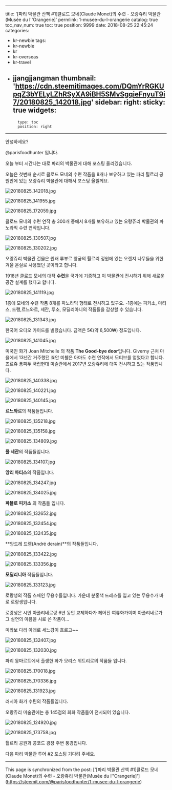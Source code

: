 
---
title: '[파리 박물관 산책 #1]클로드 모네(Claude Monet)의 수련 -  오랑쥬리 박물관(Musée du l''Orangerie]'
permlink: 1-musee-du-l-orangerie
catalog: true
toc_nav_num: true
toc: true
position: 9999
date: 2018-08-25 22:45:24
categories:
- kr-newbie
tags:
- kr-newbie
- kr
- kr-overseas
- kr-travel
- jjangjjangman
thumbnail: 'https://cdn.steemitimages.com/DQmYrRGKUpqZ3bYELyLZhRSyXA9iBH5SMvSgqieFnyuT9i7/20180825_142018.jpg'
sidebar:
    right:
        sticky: true
widgets:
    -
        type: toc
        position: right
---


안녕하세요?

@parisfoodhunter 입니다.

오늘 부터 시간나는 대로 파리의 박물관에 대해 포스팅 올리겠습니다. 

오늘은 첫번째 순서로 클로드 모네의 수련 작품을 8개나 보유하고 있는 파리 튈르리 공원안에 있는 오랑쥬리 박물관에 대해서 포스팅  올릴께요.


![20180825_142018.jpg](https://cdn.steemitimages.com/DQmYrRGKUpqZ3bYELyLZhRSyXA9iBH5SMvSgqieFnyuT9i7/20180825_142018.jpg)

![20180825_141955.jpg](https://cdn.steemitimages.com/DQmQyCZeuS3oFS6uSnU2BviqUtgHuovLqpHA4iciJqqq7Zx/20180825_141955.jpg)

![20180825_172059.jpg](https://cdn.steemitimages.com/DQmQoX4xQrx4aD4u61WRJHb7yVqXpcSek1hhaemGh25trBY/20180825_172059.jpg)

클로드 모네의 수련 연작 총 300개 중에서 8개를 보유하고 있는 오랑쥬리 박물관의 파노라믹 수련 연작입니다.

![20180825_130507.jpg](https://cdn.steemitimages.com/DQmQNx7cCnNiG5oKW8xuaEvisNydM6i4G29ZNUx3xwsXgia/20180825_130507.jpg)

![20180825_130202.jpg](https://cdn.steemitimages.com/DQmUK5oEkrw11rC5dPAgTCvpPx7dfobP9DreBNAfWF97YG4/20180825_130202.jpg)

오랑쥬리 박물관 건물은 원래 루부르 왕궁의 튈르리 정원에 있는 오렌지 나무들을 위한 겨울 온실로 사용했던 곳이라고 합니다. 

1918년 클로드 모네의 대작 **수련**을 국가에 기증하고 이 박물관에 전시하기 위해 새로운 공간 설계를 했다고 합니다. 

![20180825_141119.jpg](https://cdn.steemitimages.com/DQmdc6jKHm217iLgYw16zJbWU1BrGWoS5DCrx6hSGSog23m/20180825_141119.jpg)

1층에 모네의 수련 작품 8개를 파노라믹 형태로 전시하고 있구요. -1층에는 피카소, 마티스, 드랭,르느와르, 세잔, 루소, 모딜리아니의 작품들을 감상할 수 있습니다. 

![20180825_131343.jpg](https://cdn.steemitimages.com/DQmNtit3jP9f72NFfZsZ8LhbiheUAuHsRM68HXssbGZ6kwd/20180825_131343.jpg)

한국어 오디오 가이드를 빌렸습니다. 금액은 5€(약 6,500₩) 정도입니다.

![20180825_141045.jpg](https://cdn.steemitimages.com/DQmUrSvXgtwcjhwKy342d7Jq7KgEyoEVdhjdUQZ2jEQ9i9D/20180825_141045.jpg)

미국인 화가 Joan Mitchelle 의 작품 **The Good-bye door**입니다. Giverny 근처 마을에서 13년간 거주했던 죠안 미췔은 아마도 수련 연작에서 모티브를 얻었다고 합니다. 
죠르쥬 퐁피두 국립현대 미술관에서 2017년 오랑쥬리에 대여 전시하고 있는 작품입니다. 

![20180825_140338.jpg](https://cdn.steemitimages.com/DQmaePbvuxAZBQf6DBfwPysa2nyhbbTJc4fbjkjM6GtmjnV/20180825_140338.jpg)

![20180825_140221.jpg](https://cdn.steemitimages.com/DQmY5Ls6sakHATuXKs1VFm2pw1osoWC4wEShC1gkLAUxreX/20180825_140221.jpg)

![20180825_140145.jpg](https://cdn.steemitimages.com/DQmeCAxJHtJ1DFD1irf98EtjH5G8XAAzUqs9svnKTBnG54u/20180825_140145.jpg)

**르느와르**의 작품들입니다.

![20180825_135218.jpg](https://cdn.steemitimages.com/DQmUsyuomagCRpUGbWWb7NXdL2J7jtoAvhBYmoKdJNKiNUG/20180825_135218.jpg)

![20180825_135158.jpg](https://cdn.steemitimages.com/DQmQAVX8u5Hi21v3ETq3Xymzx9VLL6k4p4jaueQpP7nPhts/20180825_135158.jpg)

![20180825_134809.jpg](https://cdn.steemitimages.com/DQmaNze7W3Rg1Q3MWPiq7fqBC8xssGMRUVH3MrdK7ProfUT/20180825_134809.jpg)

**폴 세잔**의 작품들입니다.

![20180825_134107.jpg](https://cdn.steemitimages.com/DQmfP3yaXvVuSzdmUiL6ofE89g9Nvb8GD6keRRYtJ92wGWb/20180825_134107.jpg)

**앙리 마티스**의 작품입니다.

![20180825_134247.jpg](https://cdn.steemitimages.com/DQmNvt3pVa2KPr99nxCTJC4jwfj9XCa9ndaxUofXWjQHoqx/20180825_134247.jpg)

![20180825_134025.jpg](https://cdn.steemitimages.com/DQmfELCizJyQW5gkbSXNGZLSBZGxq18arW2vX7MfuHV5jhn/20180825_134025.jpg)

**파블로 피카소** 의 작품들 입니다.

![20180825_132652.jpg](https://cdn.steemitimages.com/DQmct3E5Dv8xTW9t24P1n9iT6LGqTTTyKwcKXWrXejfHC1m/20180825_132652.jpg) 

![20180825_132454.jpg](https://cdn.steemitimages.com/DQmRjZSAHiKWNdN2r9UrnQbWxNzErGzQg5wcZYP5bfXfLwX/20180825_132454.jpg)

![20180825_132435.jpg](https://cdn.steemitimages.com/DQmbS7R2iruSz6s9P6188tywRhWn3DDJ9aQrDMzjGc2PvF1/20180825_132435.jpg)

**앙드레 드렝(André derain)**의 작품들입니다.

![20180825_133422.jpg](https://cdn.steemitimages.com/DQmPvqm8ru1shh9eeEQ2Z45ui8VWXsAgNkfwzDbERZmoU3e/20180825_133422.jpg)

![20180825_133356.jpg](https://cdn.steemitimages.com/DQmeT5bsqiTfZNxdquN1hEFPVBVa1znYRb6SWRuBmfWHVou/20180825_133356.jpg)

**모딜리니아** 작품들입니다.

![20180825_133123.jpg](https://cdn.steemitimages.com/DQmf8wrbsN6pZg7cKZ8p9CrQni4e8rgkAYhER2Aak1TE2K1/20180825_133123.jpg)

로랑생의 작품 스페인 무용수들입니다.
가운데 분홍색 드레스를 입고 있는 무용수가 바로 로랑생입니다.

로랑생은 시인 아폴리네르랑 6년 동안 교제하다가 헤어진 여류화가이며 아폴리네르가 그 실연의 아픔을 시로 쓴 작품이...

미라보 다리 아래로 세느강이 흐르고~~

![20180825_132407.jpg](https://cdn.steemitimages.com/DQmSN6oxDMTDqkV9QM8qc6ZWn1fXMeouu4C3ePxyaMNorfY/20180825_132407.jpg)

![20180825_132030.jpg](https://cdn.steemitimages.com/DQmTZZzomaCpgxW6hbykwtBeGVUYfEmG9wPHFQi7YMvbU9K/20180825_132030.jpg)

파리 몽마르트에서 출생한 화가 모리스 위트리로의 작품들 입니다.

![20180825_170018.jpg](https://cdn.steemitimages.com/DQmW4oZJne3Pag8Myf4Ci26aoam1Ad34eQDNKL5Nm89JMqS/20180825_170018.jpg)

![20180825_170336.jpg](https://cdn.steemitimages.com/DQmdXuayfAXhT3BYsQaizstuYe5fWHMtjpGMrUmaTtwHwLt/20180825_170336.jpg)

![20180825_131923.jpg](https://cdn.steemitimages.com/DQmaNVGjiCtvUjaSR4qvAGUsvAsJ2dcKs52Q4WDrVdfD9wh/20180825_131923.jpg)

러시아 화가 수틴의 작품들입니다.

오랑쥬리 미술관에는 총 145점의 회화 작품들이 전시되어 있습니다. 

![20180825_124920.jpg](https://cdn.steemitimages.com/DQmTutahQduq5kPe73TwjBcen7Es1MBamWptiWAT1TmSE4k/20180825_124920.jpg)

![20180825_173758.jpg](https://cdn.steemitimages.com/DQmaDmccY1DS4PLHh29Mz4AGL81iaHH7tJW6i3GBU4aAQ9K/20180825_173758.jpg)

튈르리 공원과 콩코드 광장 주변 풍경입니다.

다음 파리 박물관 투어 #2 포스팅 기다려 주세요.

- - -

This page is synchronized from the post: ['[파리 박물관 산책 #1]클로드 모네(Claude Monet)의 수련 -  오랑쥬리 박물관(Musée du l''Orangerie]'](https://steemit.com/@parisfoodhunter/1-musee-du-l-orangerie)
